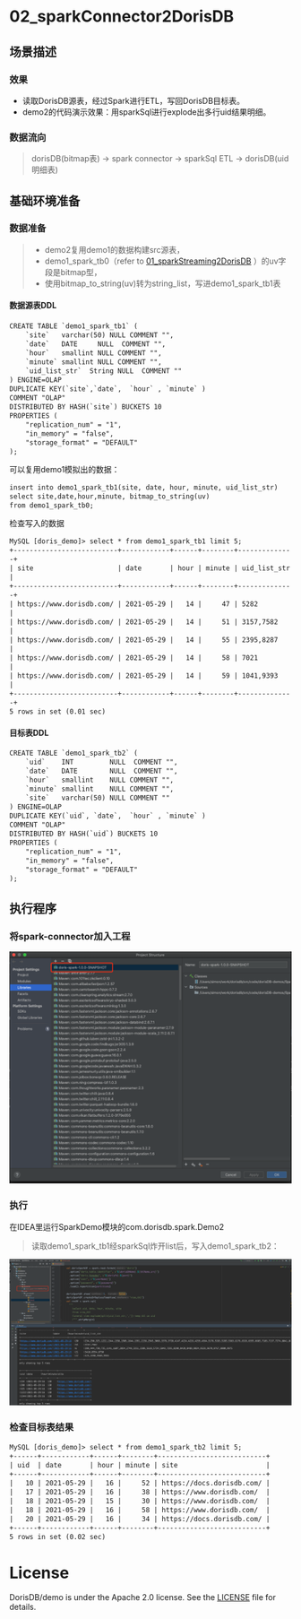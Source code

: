# 02_sparkConnector2DorisDB

## 场景描述

### 效果
  - 读取DorisDB源表，经过Spark进行ETL，写回DorisDB目标表。
  - demo2的代码演示效果：用sparkSql进行explode出多行uid结果明细。

### 数据流向

> dorisDB(bitmap表) -> spark connector -> sparkSql ETL -> dorisDB(uid明细表)

## 基础环境准备

### 数据准备
> - demo2复用demo1的数据构建src源表，
> - demo1_spark_tb0（refer to  [01_sparkStreaming2DorisDB](./01_sparkStreaming2DorisDB.md)  ）的uv字段是bitmap型，
> - 使用bitmap_to_string(uv)转为string_list，写进demo1_spark_tb1表

#### 数据源表DDL

```
CREATE TABLE `demo1_spark_tb1` (
    `site`   varchar(50) NULL COMMENT "",
    `date`   DATE     NULL  COMMENT "",
    `hour`   smallint NULL COMMENT "",
    `minute` smallint NULL COMMENT "",
    `uid_list_str`  String NULL  COMMENT ""
) ENGINE=OLAP
DUPLICATE KEY(`site`,`date`,  `hour` , `minute` )
COMMENT "OLAP"
DISTRIBUTED BY HASH(`site`) BUCKETS 10
PROPERTIES (
    "replication_num" = "1",
    "in_memory" = "false",
    "storage_format" = "DEFAULT"
);
```

可以复用demo1模拟出的数据：

```
insert into demo1_spark_tb1(site, date, hour, minute, uid_list_str)
select site,date,hour,minute, bitmap_to_string(uv)
from demo1_spark_tb0;
```

检查写入的数据

```
MySQL [doris_demo]> select * from demo1_spark_tb1 limit 5;
+--------------------------+------------+------+--------+--------------+
| site                     | date       | hour | minute | uid_list_str |
+--------------------------+------------+------+--------+--------------+
| https://www.dorisdb.com/ | 2021-05-29 |   14 |     47 | 5282         |
| https://www.dorisdb.com/ | 2021-05-29 |   14 |     51 | 3157,7582    |
| https://www.dorisdb.com/ | 2021-05-29 |   14 |     55 | 2395,8287    |
| https://www.dorisdb.com/ | 2021-05-29 |   14 |     58 | 7021         |
| https://www.dorisdb.com/ | 2021-05-29 |   14 |     59 | 1041,9393    |
+--------------------------+------------+------+--------+--------------+
5 rows in set (0.01 sec)
```

#### 目标表DDL

```
CREATE TABLE `demo1_spark_tb2` (
    `uid`    INT         NULL  COMMENT "",
    `date`   DATE        NULL  COMMENT "",
    `hour`   smallint    NULL COMMENT "",
    `minute` smallint    NULL COMMENT "",
    `site`   varchar(50) NULL COMMENT ""
) ENGINE=OLAP
DUPLICATE KEY(`uid`, `date`,  `hour` , `minute` )
COMMENT "OLAP"
DISTRIBUTED BY HASH(`uid`) BUCKETS 10
PROPERTIES (
    "replication_num" = "1",
    "in_memory" = "false",
    "storage_format" = "DEFAULT"
);
```

## 执行程序

### 将spark-connector加入工程
![02_spark_idea1](./imgs/02_spark_idea1.png)

### 执行

在IDEA里运行SparkDemo模块的com.dorisdb.spark.Demo2

> 读取demo1_spark_tb1经sparkSql炸开list后，写入demo1_spark_tb2：

![02_spark_idea2](./imgs/02_spark_idea2.png)

### 检查目标表结果

```
MySQL [doris_demo]> select * from demo1_spark_tb2 limit 5;
+------+------------+------+--------+---------------------------+
| uid  | date       | hour | minute | site                      |
+------+------------+------+--------+---------------------------+
|   10 | 2021-05-29 |   16 |     52 | https://docs.dorisdb.com/ |
|   17 | 2021-05-29 |   16 |     38 | https://www.dorisdb.com/  |
|   18 | 2021-05-29 |   15 |     30 | https://www.dorisdb.com/  |
|   18 | 2021-05-29 |   16 |     58 | https://www.dorisdb.com/  |
|   20 | 2021-05-29 |   16 |     34 | https://docs.dorisdb.com/ |
+------+------------+------+--------+---------------------------+
5 rows in set (0.02 sec)
```

# License

DorisDB/demo is under the Apache 2.0 license. See the [LICENSE](../LICENSE) file for details.
